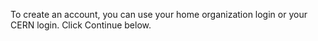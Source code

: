 To create an account, you can use your home organization login or your CERN login. Click Continue below.
